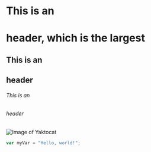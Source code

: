 # This is an <h1> header, which is the largest
## This is an <h2> header
###### This is an <h6> header

![Image of Yaktocat](https://octodex.github.com/images/yaktocat.png)

``` javascript
var myVar = "Hello, world!";
```
